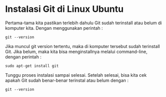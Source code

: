 # Instalasi Git di Linux Ubuntu

Pertama-tama kita pastikan terlebih dahulu Git sudah terinstall atau belum di komputer kita.
Dengan menggunakan perintah :
```
git --version
```

Jika muncul git version tertentu, maka di komputer tersebut sudah terinstall Git.
Jika belum, maka kita bisa menginstallnya melalui command-line, dengan perintah :
```
sudo apt-get install git
```
Tunggu proses instalasi sampai selesai.
Setelah selesai, bisa kita cek apakah Git sudah benar-benar terinstal atau belum dengan :
```
git --version
```